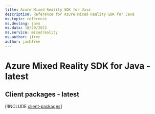 ```yaml
---
title: Azure Mixed Reality SDK for Java
description: Reference for Azure Mixed Reality SDK for Java
ms.topic: reference
ms.devlang: java
ms.data: 10/20/2022
ms.service: mixedreality
ms.author: jfree
author: joshfree
---
```

# Azure Mixed Reality SDK for Java - latest

## Client packages - latest
[!INCLUDE [client-packages](mixed-reality-client-index.md)]